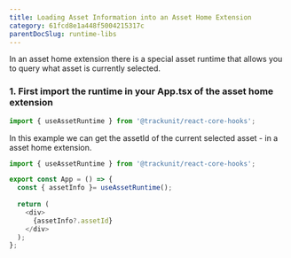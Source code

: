 ```yaml
---
title: Loading Asset Information into an Asset Home Extension
category: 61fcd8e1a448f5004215317c
parentDocSlug: runtime-libs
---
```


In an asset home extension there is a special asset runtime that allows you to query what asset is currently selected.

### 1. First import the runtime in your App.tsx of the asset home extension
```typescript
import { useAssetRuntime } from '@trackunit/react-core-hooks';
```

In this example we can get the assetId of the current selected asset - in a asset home extension.

```typescript
import { useAssetRuntime } from '@trackunit/react-core-hooks';

export const App = () => {
  const { assetInfo }= useAssetRuntime(); 
  
  return (
    <div>
      {assetInfo?.assetId}
    </div>
  );
};
```
